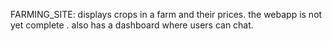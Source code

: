 FARMING_SITE:
displays crops in a farm and their prices. 
the webapp is not yet complete .
also has a dashboard where users can chat.
